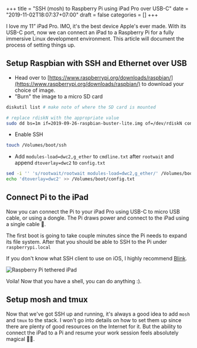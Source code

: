 +++
title = "SSH (mosh) to Raspberry Pi using iPad Pro over USB-C"
date = "2019-11-02T18:07:37+07:00"
draft = false
categories = []
+++

I love my 11” iPad Pro. IMO, it's the best device Apple's ever made. With its USB-C port, now we can connect an iPad to a Raspberry Pi for a fully immersive Linux development environment. This article will document the process of setting things up. 

## Setup Raspbian with SSH and Ethernet over USB

- Head over to [https://www.raspberrypi.org/downloads/raspbian/](https://www.raspberrypi.org/downloads/raspbian/) to download your choice of image. 
- "Burn" the image to a micro SD card
```bash
diskutil list # make note of where the SD card is mounted

# replace rdiskN with the appropriate value
sudo dd bs=1m if=2019-09-26-raspbian-buster-lite.img of=/dev/rdiskN conv=sync
```
- Enable SSH 
```bash
touch /Volumes/boot/ssh
```
- Add `modules-load=dwc2,g_ether` to `cmdline.txt` after `rootwait` and append `dtoverlay=dwc2` to `config.txt`

```bash
sed -i '' 's/rootwait/rootwait modules-load=dwc2,g_ether/' /Volumes/boot/cmdline.txt
echo 'dtoverlay=dwc2' >> /Volumes/boot/config.txt
```

## Connect Pi to the iPad

Now you can connect the Pi to your iPad Pro using USB-C to micro USB cable, or using a dongle. The Pi draws power and connect to the iPad using a single cable 💯.

The first boot is going to take couple minutes since the Pi needs to expand its file system. After that you should be able to SSH to the Pi under `raspberrypi.local`

If you don't know what SSH client to use on iOS, I highly recommend [Blink](https://www.blink.sh/).

![Raspberry Pi tethered iPad](/images/raspberrypi-ipad.jpg)

Voila! Now that you have a shell, you can do anything :).

## Setup mosh and tmux 

Now that we've got SSH up and running, it's always a good idea to add `mosh` and `tmux` to the stack. I won't go into details on how to set them up since there are plenty of good resources on the Internet for it. But the ability to connect the iPad to a Pi and resume your work session feels absolutely magical 🧙‍♂️.
